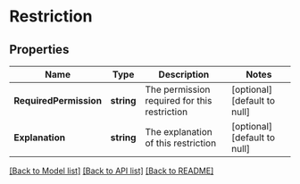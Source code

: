 # Restriction

## Properties
Name | Type | Description | Notes
------------ | ------------- | ------------- | -------------
**RequiredPermission** | **string** | The permission required for this restriction | [optional] [default to null]
**Explanation** | **string** | The explanation of this restriction | [optional] [default to null]

[[Back to Model list]](../README.md#documentation-for-models) [[Back to API list]](../README.md#documentation-for-api-endpoints) [[Back to README]](../README.md)

